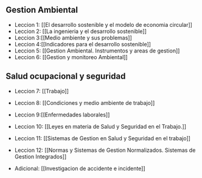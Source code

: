 
## Gestion Ambiental
- Leccion 1: [[El desarrollo sostenible y el modelo de economia circular]]
- Leccion 2: [[La ingenieria y el desarrollo sostenible]]
- Leccion 3:[[Medio ambiente y sus problemas]]
- Leccion 4:[[Indicadores para el desarrollo sostenible]]
- Leccion 5: [[Gestion Ambiental. Instrumentos y areas de gestion]]
- Leccion 6: [[Gestion y monitoreo Ambiental]]

## Salud ocupacional y seguridad
- Leccion 7: [[Trabajo]]
- Leccion 8: [[Condiciones y medio ambiente de trabajo]]
- Leccion 9:[[Enfermedades laborales]]
- Leccion 10: [[Leyes en materia de Salud y Seguridad en el Trabajo.]]
- Leccion 11: [[Sistemas de Gestion en Salud y Seguridad en el trabajo]]
- Leccion 12: [[Normas y Sistemas de Gestion Normalizados. Sistemas de Gestion Integrados]]



- Adicional: [[Investigacion de accidente e incidente]]
